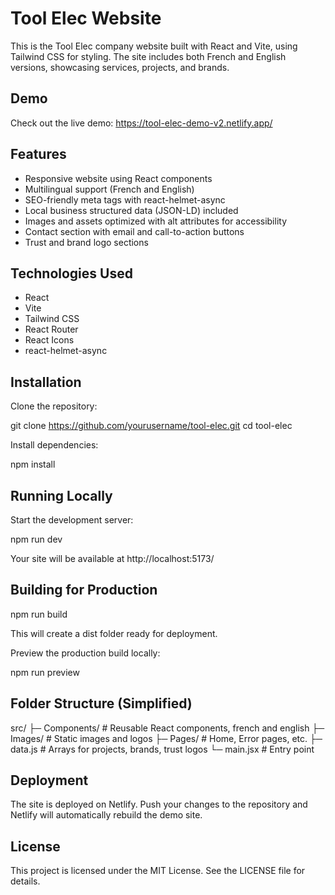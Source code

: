 # Tool Elec Website

This is the Tool Elec company website built with React and Vite, using Tailwind CSS for styling. The site includes both French and English versions, showcasing services, projects, and brands.

## Demo

Check out the live demo: https://tool-elec-demo-v2.netlify.app/

## Features

- Responsive website using React components
- Multilingual support (French and English)
- SEO-friendly meta tags with react-helmet-async
- Local business structured data (JSON-LD) included
- Images and assets optimized with alt attributes for accessibility
- Contact section with email and call-to-action buttons
- Trust and brand logo sections

## Technologies Used

- React
- Vite
- Tailwind CSS
- React Router
- React Icons
- react-helmet-async

## Installation

Clone the repository:

git clone https://github.com/yourusername/tool-elec.git
cd tool-elec

Install dependencies:

npm install

## Running Locally

Start the development server:

npm run dev

Your site will be available at http://localhost:5173/

## Building for Production

npm run build

This will create a dist folder ready for deployment.

Preview the production build locally:

npm run preview

## Folder Structure (Simplified)

src/
├─ Components/ # Reusable React components, french and english
├─ Images/ # Static images and logos
├─ Pages/ # Home, Error pages, etc.
├─ data.js # Arrays for projects, brands, trust logos
└─ main.jsx # Entry point

## Deployment

The site is deployed on Netlify. Push your changes to the repository and Netlify will automatically rebuild the demo site.

## License

This project is licensed under the MIT License. See the LICENSE file for details.
